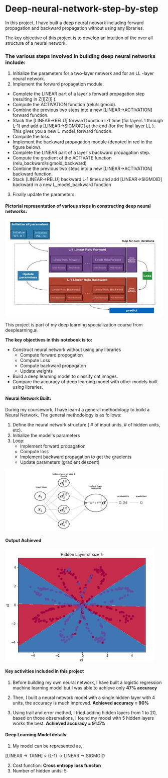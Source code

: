 # Deep-neural-network-step-by-step
In this project, I have built a deep neural network including forward propagation and backward propagation without using any libraries.


The key objective of this project is to develop an intuition of the over all structure of a neural network. 

### The various steps involved in building deep neural networks include:

1. Initialize the parameters for a two-layer network and for an  LL -layer neural network.
2. Implement the forward propagation module.
  * Complete the LINEAR part of a layer's forward propagation step (resulting in  Z[l]Z[l] ).
  * Compute the ACTIVATION function (relu/sigmoid).
  * Combine the previous two steps into a new [LINEAR->ACTIVATION] forward function.
  * Stack the [LINEAR->RELU] forward function L-1 time (for layers 1 through L-1) and add a [LINEAR->SIGMOID] at the end (for the final layer  LL ). This gives you a new L_model_forward function.
  * Compute the loss.
  * Implement the backward propagation module (denoted in red in the figure below).
  * Complete the LINEAR part of a layer's backward propagation step.
  * Compute the gradient of the ACTIVATE function (relu_backward/sigmoid_backward)
  * Combine the previous two steps into a new [LINEAR->ACTIVATION] backward function.
  * Stack [LINEAR->RELU] backward L-1 times and add [LINEAR->SIGMOID] backward in a new L_model_backward function
3. Finally update the parameters.

#### Pictorial representation of various steps in constructing deep neural networks:

![Alt Text](https://raw.githubusercontent.com/deepu2010/Deep-neural-network-step-by-step/master/Methodology.JPG)


This project is part of my deep learning specialization course from deeplearning.ai. 

**The key objectives in this notebook is to:**

  * Construct neural network without using any libraries
    * Compute forward propogation
    * Compute Loss
    * Compute backward propogaton
    * Update weights
  * Build a deep learning model to classify cat images.
  * Compare the accuracy of deep learning model with other models built using libraries.
 


#### Neural Network Built:

During my coursework, I have learnt a general methodology to build a Neural Network. The general methodology is as follows:

1. Define the neural network structure ( # of input units,  # of hidden units, etc). 
2. Initialize the model's parameters
3. Loop:
    - Implement forward propagation
    - Compute loss
    - Implement backward propagation to get the gradients
    - Update parameters (gradient descent)

![Alt Text](https://raw.githubusercontent.com/deepu2010/Planar-data-classification/master/planar%20data.JPG)

#### Output Achieved

![Alt Text](https://raw.githubusercontent.com/deepu2010/Planar-data-classification/master/Hidden%20layer%205.JPG)

#### Key activities included in this project

1. Before building my own neural network, I have built a logistic regression machine learning model but I was able to achieve only **47% accuracy**

2. Then, I built a neural network model with a single hidden layer with 4 units, the accuracy is much improved. **Achieved accuracy = 90%**

3. Using trail and error method, I tried adding hidden layers from 1 to 20, based on those observations, I found my model with 5 hidden layers works the best. **Achieved accuracy = 91.5%**

#### Deep Learning Model details:

1. My model can be represented as,

[LINEAR -> TANH] × (L-1) -> LINEAR -> SIGMOID

2. Cost function: **Cross entropy loss functon**
3. Number of hidden units: 5


